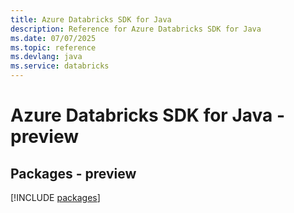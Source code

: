 ```yaml
---
title: Azure Databricks SDK for Java
description: Reference for Azure Databricks SDK for Java
ms.date: 07/07/2025
ms.topic: reference
ms.devlang: java
ms.service: databricks
---
```

# Azure Databricks SDK for Java - preview
## Packages - preview
[!INCLUDE [packages](databricks-index.md)]